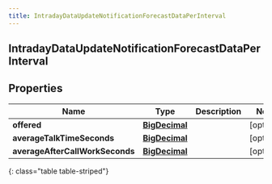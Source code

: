 ```yaml
---
title: IntradayDataUpdateNotificationForecastDataPerInterval
---
```

## IntradayDataUpdateNotificationForecastDataPerInterval


## Properties

| Name | Type | Description | Notes |
| ------------ | ------------- | ------------- | ------------- |
| **offered** | [**BigDecimal**](BigDecimal.html) |  |  [optional] |
| **averageTalkTimeSeconds** | [**BigDecimal**](BigDecimal.html) |  |  [optional] |
| **averageAfterCallWorkSeconds** | [**BigDecimal**](BigDecimal.html) |  |  [optional] |
{: class="table table-striped"}




